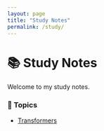 ```yaml
---
layout: page
title: "Study Notes"
permalink: /study/
---
```


# 📚 Study Notes

Welcome to my study notes.

### 🧠 Topics
- [Transformers](./transformers.md)
